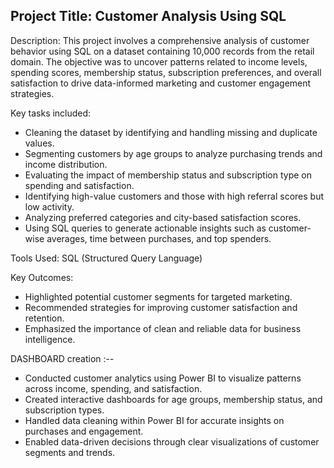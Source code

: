 ## Project Title: Customer Analysis Using SQL

Description:
This project involves a comprehensive analysis of customer behavior using SQL on a dataset containing 10,000 records from the retail domain. The objective was to uncover patterns related to income levels, spending scores, membership status, subscription preferences, and overall satisfaction to drive data-informed marketing and customer engagement strategies.

Key tasks included:
- Cleaning the dataset by identifying and handling missing and duplicate values.
- Segmenting customers by age groups to analyze purchasing trends and income distribution.
- Evaluating the impact of membership status and subscription type on spending and satisfaction.
- Identifying high-value customers and those with high referral scores but low activity.
- Analyzing preferred categories and city-based satisfaction scores.
- Using SQL queries to generate actionable insights such as customer-wise averages, time between purchases, and top spenders.

Tools Used: SQL (Structured Query Language)

Key Outcomes:
- Highlighted potential customer segments for targeted marketing.
- Recommended strategies for improving customer satisfaction and retention.
- Emphasized the importance of clean and reliable data for business intelligence.

DASHBOARD creation :--
- Conducted customer analytics using Power BI to visualize patterns across income, spending, and satisfaction.
- Created interactive dashboards for age groups, membership status, and subscription types.
- Handled data cleaning within Power BI for accurate insights on purchases and engagement.
- Enabled data-driven decisions through clear visualizations of customer segments and trends.
